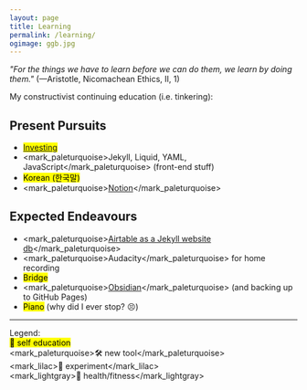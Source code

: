 ```yaml
---
layout: page
title: Learning
permalink: /learning/
ogimage: ggb.jpg
---
```

*"For the things we have to learn before we can do them, we learn by doing them."* (—Aristotle, Nicomachean Ethics, II, 1)

My constructivist continuing education (i.e. tinkering):

## Present Pursuits
- <mark><a href="/invest/">Investing</a></mark>
- <span><mark_paleturquoise>Jekyll, Liquid, YAML, JavaScript</mark_paleturquoise> (front-end stuff)</span>
- <mark>Korean (한국말)</mark>
- <mark_paleturquoise><a href="https://notion.so" target="_blank">Notion</a></mark_paleturquoise>

## Expected Endeavours
- <mark_paleturquoise><a href="https://mzrn.sh/2022/04/29/using-airtable-as-a-jekyll-website-database/" target="_blank">Airtable as a Jekyll website db</a></mark_paleturquoise>
- <span><mark_paleturquoise>Audacity</mark_paleturquoise> for home recording</span>
- <mark>Bridge</mark>
- <span><mark_paleturquoise><a href="https://obsidian.md/" target="_blank">Obsidian</a></mark_paleturquoise> (and backing up to GitHub Pages)</span>
- <mark>Piano</mark> (why did I ever stop? 😣)

* * *
<span class="muted small">Legend:</span><br>
<span class="muted small"><mark>📖 self education</mark></span><br>
<span class="muted small"><mark_paleturquoise>🛠️ new tool</mark_paleturquoise></span><br>
<span class="muted small"><mark_lilac>🧪 experiment</mark_lilac></span><br>
<span class="muted small"><mark_lightgray>💪 health/fitness</mark_lightgray></span>